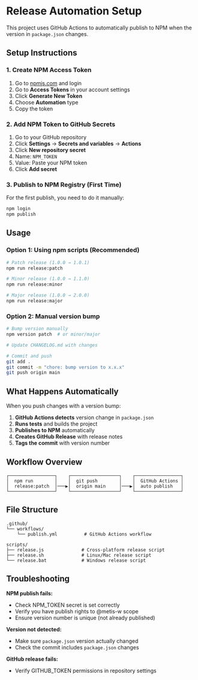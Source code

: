 # Release Automation Setup

This project uses GitHub Actions to automatically publish to NPM when the version in `package.json` changes.

## Setup Instructions

### 1. Create NPM Access Token

1. Go to [npmjs.com](https://www.npmjs.com) and login
2. Go to **Access Tokens** in your account settings
3. Click **Generate New Token**
4. Choose **Automation** type
5. Copy the token

### 2. Add NPM Token to GitHub Secrets

1. Go to your GitHub repository
2. Click **Settings** → **Secrets and variables** → **Actions**
3. Click **New repository secret**
4. Name: `NPM_TOKEN`
5. Value: Paste your NPM token
6. Click **Add secret**

### 3. Publish to NPM Registry (First Time)

For the first publish, you need to do it manually:

```bash
npm login
npm publish
```

## Usage

### Option 1: Using npm scripts (Recommended)

```bash
# Patch release (1.0.0 → 1.0.1)
npm run release:patch

# Minor release (1.0.0 → 1.1.0)  
npm run release:minor

# Major release (1.0.0 → 2.0.0)
npm run release:major
```

### Option 2: Manual version bump

```bash
# Bump version manually
npm version patch  # or minor/major

# Update CHANGELOG.md with changes

# Commit and push
git add .
git commit -m "chore: bump version to x.x.x"
git push origin main
```

## What Happens Automatically

When you push changes with a version bump:

1. **GitHub Actions detects** version change in `package.json`
2. **Runs tests** and builds the project
3. **Publishes to NPM** automatically
4. **Creates GitHub Release** with release notes
5. **Tags the commit** with version number

## Workflow Overview

```
┌─────────────────┐    ┌──────────────────┐    ┌─────────────────┐
│  npm run        │    │  git push        │    │  GitHub Actions │
│  release:patch  │───▶│  origin main     │───▶│  auto publish   │
└─────────────────┘    └──────────────────┘    └─────────────────┘
```

## File Structure

```
.github/
└── workflows/
    └── publish.yml          # GitHub Actions workflow

scripts/
├── release.js              # Cross-platform release script
├── release.sh              # Linux/Mac release script  
└── release.bat             # Windows release script
```

## Troubleshooting

**NPM publish fails:**
- Check NPM_TOKEN secret is set correctly
- Verify you have publish rights to @metis-w scope
- Ensure version number is unique (not already published)

**Version not detected:**
- Make sure `package.json` version actually changed
- Check the commit includes `package.json` changes

**GitHub release fails:**
- Verify GITHUB_TOKEN permissions in repository settings
